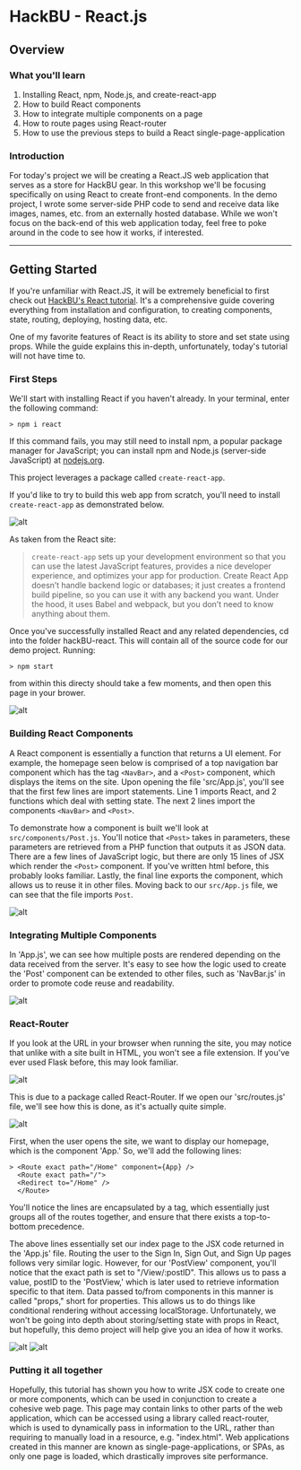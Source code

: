 # HackBU - React.js
## Overview
### What you'll learn
1. Installing React, npm, Node.js, and create-react-app
2. How to build React components
3. How to integrate multiple components on a page
4. How to route pages using React-router
5. How to use the previous steps to build a React single-page-application

### Introduction
For today's project we will be creating a React.JS web application that serves as a store for HackBU gear. In this workshop we'll be focusing specifically on using React to create front-end components. In the demo project, I wrote some server-side PHP code to send and receive data like images, names, etc. from an externally hosted database. While we won't focus on the back-end of this web application today, feel free to poke around in the code to see how it works, if interested.

---

## Getting Started

If you're unfamiliar with React.JS, it will be extremely beneficial to first check out [HackBU's React tutorial](https://github.com/HackBinghamtonArchives/reactDemo). It's a comprehensive guide covering everything from installation and configuration, to creating components, state, routing, deploying, hosting data, etc.

One of my favorite features of React is its ability to store and set state using props. While the guide explains this in-depth, unfortunately, today's tutorial will not have time to.

### First Steps

We'll start with installing React if you haven't already. In your terminal, enter the following command:
```
> npm i react
```
If this command fails, you may still need to install npm, a popular package manager for JavaScript; you can install npm and Node.js (server-side JavaScript) at [nodejs.org](https://nodejs.org).

This project leverages a package called `create-react-app`.

If you'd like to try to build this web app from scratch, you'll need to install `create-react-app` as demonstrated below.

![alt](images/createReactApp.png)

As taken from the React site:

> `create-react-app` sets up your development environment so that you can use the latest JavaScript features, provides a nice developer experience, and optimizes your app for production. Create React App doesn’t handle backend logic or databases; it just creates a frontend build pipeline, so you can use it with any backend you want. Under the hood, it uses Babel and webpack, but you don’t need to know anything about them.


Once you've successfully installed React and any related dependencies, cd into the folder hackBU-react. This will contain all of the
source code for our demo project. Running:
```
> npm start
```
from within this directy should take a few moments, and then open this page in your brower.  

![alt](images/Website.png)

### Building React Components

A React component is essentially a function that returns a UI element. For example, the homepage seen below is comprised of a top navigation bar component which has the tag `<NavBar>`, and a `<Post>` component, which displays the items on the site. Upon opening the file 'src/App.js', you'll see that the first few lines are import statements. Line 1 imports React, and 2 functions which deal with setting state. The next 2 lines import the components `<NavBar>` and `<Post>`.



To demonstrate how a component is built we'll look at `src/components/Post.js`. You'll notice that `<Post>` takes in parameters, these parameters are retrieved from a PHP function that outputs it as JSON data. There are a few lines of JavaScript logic, but there are only 15 lines of JSX which render the `<Post>` component. If you've written html before, this probably looks familiar. Lastly, the final line exports the component, which allows us to reuse it in other files. Moving back to our `src/App.js` file, we can see that the file imports `Post`.


![alt](images/jsxSyntax.png)


### Integrating Multiple Components

In 'App.js', we can see how multiple posts are rendered depending on the data received from the server. It's easy to see how
the logic used to create the 'Post' component can be extended to other files, such as 'NavBar.js' in order to promote code
reuse and readability.

![alt](images/AppJS.png)

### React-Router

If you look at the URL in your browser when running the site, you may notice that unlike with a site built in HTML, you
won't see a file extension. If you've ever used Flask before, this may look familiar.

![alt](images/routing1.png)

This is due to a package called React-Router. If we open our 'src/routes.js' file, we'll see how this is done, as it's actually quite simple.

![alt](images/routes.png)

First, when the user opens the site, we want to display our homepage, which is the component 'App.'
So, we'll add the following lines:
```
> <Route exact path="/Home" component={App} />
  <Route exact path="/">
  <Redirect to="/Home" />
  </Route>
```

You'll notice the lines are encapsulated by a <Switch> tag, which essentially just groups all of the routes together,
and ensure that there exists a top-to-bottom precedence.

The above lines essentially set our index page to the JSX code returned in the 'App.js' file. Routing the user to the
Sign In, Sign Out, and Sign Up pages follows very similar logic. However, for our 'PostView' component, you'll notice
that the exact path is set to "/View/:postID". This allows us to pass a value, postID to the 'PostView,' which is later
used to retrieve information specific to that item. Data passed to/from components in this manner is called "props," short for
properties. This allows us to do things like conditional rendering without accessing localStorage. Unfortunately,
we won't be going into depth about storing/setting state with props in React, but hopefully, this demo project will help give
you an idea of how it works.

![alt](images/routing2.png)
![alt](images/postView.png)

### Putting it all together

Hopefully, this tutorial has shown you how to write JSX code to create one or more components, which can be used in conjunction
to create a cohesive web page. This page may contain links to other parts of the web application, which can be accessed using a
library called react-router, which is used to dynamically pass in information to the URL, rather than requiring to manually load in
a resource, e.g. "index.html". Web applications created in this manner are known as single-page-applications, or SPAs, as only one
page is loaded, which drastically improves site performance.
